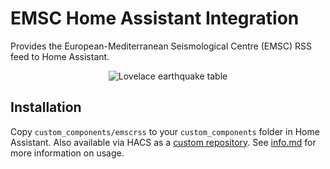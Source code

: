 # EMSC Home Assistant Integration

Provides the European-Mediterranean Seismological Centre (EMSC) RSS feed to Home Assistant.

<p align="center">
  <img align="center" alt="Lovelace earthquake table" src="docs/lovelace-table.png">
</p>

## Installation
Copy `custom_components/emscrss` to your `custom_components` folder in Home Assistant. Also available via HACS as a [custom repository](https://hacs.xyz/docs/faq/custom_repositories). See [info.md](info.md) for more information on usage.
